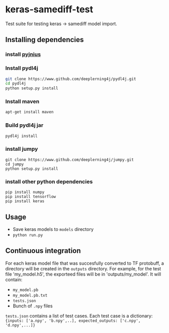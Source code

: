 # keras-samediff-test

Test suite for testing keras -> samediff model import.

## Installing dependencies


### install [pyjnius](https://github.com/kivy/pyjnius)


### Install pydl4j

```bash
git clone https://www.github.com/deeplerning4j/pydl4j.git
cd pydl4j
python setup.py install
```

### Install maven

```bash
apt-get install maven
```



### Build pydl4j jar

```bash
pydl4j install
```


### install jumpy

```
git clone https://www.github.com/deeplerning4j/jumpy.git
cd jumpy
python setup.py install
```

### install other python dependencies

```
pip install numpy
pip install tensorflow
pip install keras
```

## Usage

* Save keras models to `models` directory
* `python run.py`


## Continuous integration

For each keras model file that was succesfully converted to TF protobuff, a directory will be created in the `outputs` directory.
For example, for the test file 'my_model.h5', the exporteed files will be in 'outputs/my_model'.
It will contain:

* `my_model.pb`
* `my_model.pb.txt`
* `tests.json`
* Bunch of `.npy` files

`tests.json` contains a list of test cases. Each test case is a dictionary:`{inputs: ['a.npy', 'b.npy',..], expected_outputs: ['c.npy', 'd.npy',...]}`



